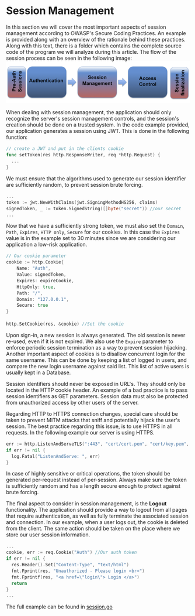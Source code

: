 Session Management
==================

In this section we will cover the most important aspects of session management
according to OWASP's Secure Coding Practices. An example is provided along with
an overview of the rationale behind these practices.
Along with this text, there is a folder which contains the complete source code
of the program we will analyze during this article. The flow of the session
process can be seen in the following image:
![SessionManagementOverview](img/SessionManagementOverview.png)

When dealing with session management, the application should only recognize the
server's session management controls, and the session's creation should be done
on a trusted system. In the code example provided, our application generates a
session using JWT. This is done in the following function:

```go
// create a JWT and put in the clients cookie
func setToken(res http.ResponseWriter, req *http.Request) {
  ...
}
```
We must ensure that the algorithms used to generate our session identifier are
sufficiently random, to prevent session brute forcing.

```go
...
token := jwt.NewWithClaims(jwt.SigningMethodHS256, claims)
signedToken, _ := token.SignedString([]byte("secret")) //our secret
...
```

Now that we have a sufficiently strong token, we must also set
the `Domain`, `Path`, `Expires`, `HTTP only`, `Secure` for our cookies. In this
case the `Expires` value is in the example set to 30 minutes since we are
considering our application a low-risk application.

```go
// Our cookie parameter
cookie := http.Cookie{
    Name: "Auth",
    Value: signedToken,
    Expires: expireCookie,
    HttpOnly: true,
    Path: "/",
    Domain: "127.0.0.1",
    Secure: true
}

http.SetCookie(res, &cookie) //Set the cookie
```

Upon sign-in, a new session is always generated. The old session is never
re-used, even if it is not expired.
We also use the `Expire` parameter to enforce periodic session termination as a
way to prevent session hijacking.
Another important aspect of cookies is to disallow concurrent login for the same
username. This can be done by keeping a list of logged in users, and compare
the new login username against said list. This list of active users is usually
kept in a Database.

Session identifiers should never be exposed in URL's. They should only be
located in the HTTP cookie header. An example of a bad practice is to pass
session identifiers as GET parameters.
Session data must also be protected from unauthorized access by other users of
the server.

Regarding HTTP to HTTPS connection changes, special care should be taken to
prevent MITM attacks that sniff and potentially hijack the user's session.
The best practice regarding this issue, is to use HTTPS in all requests.
In the following example our server is using HTTPS.

```go
err := http.ListenAndServeTLS(":443", "cert/cert.pem", "cert/key.pem", nil)
if err != nil {
  log.Fatal("ListenAndServe: ", err)
}
```

In case of highly sensitive or critical operations, the token should be generated
per-request instead of per-session. Always make sure the token is sufficiently
random and has a length secure enough to protect against brute forcing.

The final aspect to consider in session management, is the **Logout**
functionality. The application should provide a way to logout from all pages
that require authentication, as well as fully terminate the associated session
and connection. In our example, when a user logs out, the cookie is deleted
from the client. The same action should be taken on the place where we store
our user session information.

```go
...
cookie, err := req.Cookie("Auth") //Our auth token
if err != nil {
  res.Header().Set("Content-Type", "text/html")
  fmt.Fprint(res, "Unauthorized - Please login <br>")
  fmt.Fprintf(res, "<a href=\"login\"> Login </a>")
  return
}
...
```

The full example can be found in [session.go](session.go)

